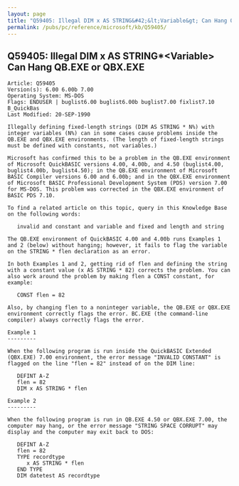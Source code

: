 ```yaml
---
layout: page
title: "Q59405: Illegal DIM x AS STRING&#42;&lt;Variable&gt; Can Hang QB.EXE or QBX.EXE"
permalink: /pubs/pc/reference/microsoft/kb/Q59405/
---
```


## Q59405: Illegal DIM x AS STRING&#42;&lt;Variable&gt; Can Hang QB.EXE or QBX.EXE

	Article: Q59405
	Version(s): 6.00 6.00b 7.00
	Operating System: MS-DOS
	Flags: ENDUSER | buglist6.00 buglist6.00b buglist7.00 fixlist7.10 B_QuickBas
	Last Modified: 20-SEP-1990
	
	Illegally defining fixed-length strings (DIM AS STRING * N%) with
	integer variables (N%) can in some cases cause problems inside the
	QB.EXE and QBX.EXE environments. (The length of fixed-length strings
	must be defined with constants, not variables.)
	
	Microsoft has confirmed this to be a problem in the QB.EXE environment
	of Microsoft QuickBASIC versions 4.00, 4.00b, and 4.50 (buglist4.00,
	buglist4.00b, buglist4.50); in the QB.EXE environment of Microsoft
	BASIC Compiler versions 6.00 and 6.00b; and in the QBX.EXE environment
	of Microsoft BASIC Professional Development System (PDS) version 7.00
	for MS-DOS. This problem was corrected in the QBX.EXE environment of
	BASIC PDS 7.10.
	
	To find a related article on this topic, query in this Knowledge Base
	on the following words:
	
	   invalid and constant and variable and fixed and length and string
	
	The QB.EXE environment of QuickBASIC 4.00 and 4.00b runs Examples 1
	and 2 (below) without hanging; however, it fails to flag the variable
	on the STRING * flen declaration as an error.
	
	In both Examples 1 and 2, getting rid of flen and defining the string
	with a constant value (x AS STRING * 82) corrects the problem. You can
	also work around the problem by making flen a CONST constant, for
	example:
	
	   CONST flen = 82
	
	Also, by changing flen to a noninteger variable, the QB.EXE or QBX.EXE
	environment correctly flags the error. BC.EXE (the command-line
	compiler) always correctly flags the error.
	
	Example 1
	---------
	
	When the following program is run inside the QuickBASIC Extended
	(QBX.EXE) 7.00 environment, the error message "INVALID CONSTANT" is
	flagged on the line "flen = 82" instead of on the DIM line:
	
	   DEFINT A-Z
	   flen = 82
	   DIM x AS STRING * flen
	
	Example 2
	---------
	
	When the following program is run in QB.EXE 4.50 or QBX.EXE 7.00, the
	computer may hang, or the error message "STRING SPACE CORRUPT" may
	display and the computer may exit back to DOS:
	
	   DEFINT A-Z
	   flen = 82
	   TYPE recordtype
	      x AS STRING * flen
	   END TYPE
	   DIM datetest AS recordtype
